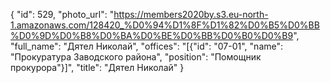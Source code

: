 {
    "id": 529,
    "photo_url": "https://members2020by.s3.eu-north-1.amazonaws.com/128420_%D0%94%D1%8F%D1%82%D0%B5%D0%BB%D0%9D%D0%B8%D0%BA%D0%BE%D0%BB%D0%B0%D0%B9",
    "full_name": "Дятел Николай",
    "offices": "[{\"id\": \"07-01\", \"name\": \"Прокуратура Заводского района\", \"position\": \"Помощник прокурора\"}]",
    "title": "Дятел Николай"
}